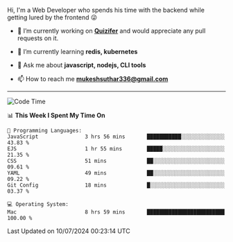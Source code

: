 Hi, I'm a Web Developer who spends his time with the backend while getting lured by the frontend 😜

- 🔭 I’m currently working on **[Quizifer](https://github.com/SutharMukesh/Quizifer/)** and would appreciate any pull requests on it.

- 🌱 I’m currently learning **redis, kubernetes**

- 💬 Ask me about **javascript, nodejs, CLI tools**

- 📫 How to reach me **mukeshsuthar336@gmail.com**

---
<!--START_SECTION:waka-->
![Code Time](http://img.shields.io/badge/Code%20Time-3%2C030%20hrs%2045%20mins-blue)

📊 **This Week I Spent My Time On** 

```text
💬 Programming Languages: 
JavaScript               3 hrs 56 mins       ███████████░░░░░░░░░░░░░░   43.83 % 
EJS                      1 hr 55 mins        █████░░░░░░░░░░░░░░░░░░░░   21.35 % 
CSS                      51 mins             ██░░░░░░░░░░░░░░░░░░░░░░░   09.61 % 
YAML                     49 mins             ██░░░░░░░░░░░░░░░░░░░░░░░   09.22 % 
Git Config               18 mins             █░░░░░░░░░░░░░░░░░░░░░░░░   03.37 % 

💻 Operating System: 
Mac                      8 hrs 59 mins       █████████████████████████   100.00 % 
```


 Last Updated on 10/07/2024 00:23:14 UTC
<!--END_SECTION:waka-->
